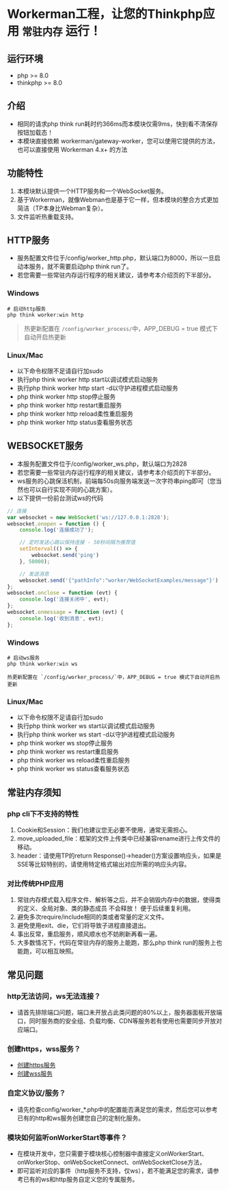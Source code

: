 # Workerman工程，让您的Thinkphp应用 `常驻内存` 运行！

## 运行环境

* php >= 8.0
* thinkphp >= 8.0

## 介绍

* 相同的请求php think run耗时约366ms而本模块仅需9ms，快到看不清保存按钮加载态！
* 本模块直接依赖 workerman/gateway-worker，您可以使用它提供的方法，也可以直接使用 Workerman 4.x+ 的方法

## 功能特性

1. 本模块默认提供一个HTTP服务和一个WebSocket服务。
2. 基于Workerman，就像Webman也是基于它一样，但本模块的整合方式更加简洁（TP本身比Webman复杂）。
3. 文件监听热重载支持。

## HTTP服务

* 服务配置文件位于/config/worker_http.php，默认端口为8000，所以一旦启动本服务，就不需要启动php think run了。
* 若您需要一些常驻内存运行程序的相关建议，请参考本介绍页的下半部分。

### Windows

```shell
# 启动http服务
php think worker:win http
```

> 热更新配置在 `/config/worker_process/`中，APP_DEBUG = true 模式下自动开启热更新

### Linux/Mac

* 以下命令权限不足请自行加sudo
* 执行php think worker http start以调试模式启动服务
* 执行php think worker http start -d以守护进程模式启动服务
* php think worker http stop停止服务
* php think worker http restart重启服务
* php think worker http reload柔性重启服务
* php think worker http status查看服务状态

## WEBSOCKET服务

* 本服务配置文件位于/config/worker_ws.php，默认端口为2828
* 若您需要一些常驻内存运行程序的相关建议，请参考本介绍页的下半部分。
* ws服务的心跳保活机制，前端每50s向服务端发送一次字符串ping即可（您当然也可以自行实现不同的心跳方案）。
* 以下提供一份前台测试ws的代码

```javascript
// 连接
var websocket = new WebSocket('ws://127.0.0.1:2828');
websocket.onopen = function () {
    console.log('连接成功了');

    // 定时发送心跳以保持连接 - 50秒间隔为推荐值
    setInterval(() => {
        websocket.send('ping')
    }, 50000);

    // 发送消息
    websocket.send('{"pathInfo":"worker/WebSocketExamples/message"}')
};
websocket.onclose = function (evt) {
    console.log('连接关闭中', evt);
};
websocket.onmessage = function (evt) {
    console.log('收到消息', evt);
};
```

### Windows

```shell
# 启动ws服务
php think worker:win ws

热更新配置在 `/config/worker_process/`中，APP_DEBUG = true 模式下自动开启热更新
```

### Linux/Mac

* 以下命令权限不足请自行加sudo
* 执行php think worker ws start以调试模式启动服务
* 执行php think worker ws start -d以守护进程模式启动服务
* php think worker ws stop停止服务
* php think worker ws restart重启服务
* php think worker ws reload柔性重启服务
* php think worker ws status查看服务状态

## 常驻内存须知

### php cli下不支持的特性

1. Cookie和Session：我们也建议您无必要不使用，通常无需担心。
2. move_uploaded_file：框架的文件上传类中已经兼容rename进行上传文件的移动。
3. header：请使用TP的return Response()->header()方案设置响应头，如果是SSE等比较特别的，请使用特定格式输出对应所需的响应头内容。

### 对比传统PHP应用

1. 常驻内存模式载入程序文件、解析等之后，并不会销毁内存中的数据，使得类的定义、全局对象、类的静态成员 不会释放！ 便于后续重复利用。
2. 避免多次require/include相同的类或者常量的定义文件。
3. 避免使用exit、die，它们将导致子进程直接退出。
4. 事出反常，重启服务，顺风顺水也不妨刷新再看一遍。
5. 大多数情况下，代码在常驻内存的服务上能跑，那么php think run的服务上也能跑，可以相互映照。

## 常见问题

### http无法访问，ws无法连接？

* 请首先排除端口问题，端口未开放占此类问题的80%以上，服务器面板开放端口，同时服务商的安全组、负载均衡、CDN等服务若有使用也需要同步开放对应端口。

### 创建https，wss服务？

* [创建https服务](https://www.workerman.net/doc/workerman/faq/secure-http-server.html)
* [创建wss服务](https://www.workerman.net/doc/workerman/faq/secure-websocket-server.html)

### 自定义协议/服务？

* 请先检查config/worker_*.php中的配置能否满足您的需求，然后您可以参考已有的http和ws服务创建您自己的定制化服务。

### 模块如何监听onWorkerStart等事件？

* 在模块开发中，您只需要于模块核心控制器中直接定义onWorkerStart、onWorkerStop、onWebSocketConnect、onWebSocketClose方法，
* 即可监听对应的事件（http服务不支持，仅ws），若不能满足您的需求，请参考已有的ws和http服务自定义您的专属服务。